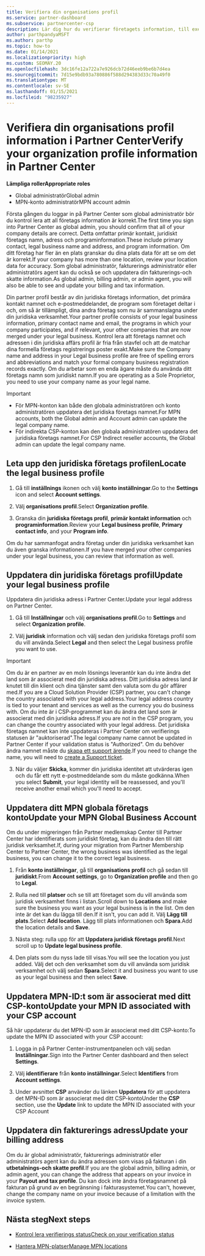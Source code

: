 ```yaml
---
title: Verifiera din organisations profil
ms.service: partner-dashboard
ms.subservice: partnercenter-csp
description: Lär dig hur du verifierar företagets information, till exempel information om primär kontakt, adress och program. Du kan också uppdatera dina juridiska och fakturerings adresser.
author: parthpandyaMSFT
ms.author: parthp
ms.topic: how-to
ms.date: 01/14/2021
ms.localizationpriority: high
ms.custom: SEOMAY.20
ms.openlocfilehash: 3dc16fe12a722a7e926dcb72d46eeb9be6b7d4ea
ms.sourcegitcommit: 7d15e9bdb93a780886f588d294383d33c70a49f0
ms.translationtype: MT
ms.contentlocale: sv-SE
ms.lasthandoff: 01/15/2021
ms.locfileid: "98235927"
---
```

# <a name="verify-your-organization-profile-information-in-partner-center"></a><span data-ttu-id="8b65d-104">Verifiera din organisations profil information i Partner Center</span><span class="sxs-lookup"><span data-stu-id="8b65d-104">Verify your organization profile information in Partner Center</span></span>

<span data-ttu-id="8b65d-105">**Lämpliga roller**</span><span class="sxs-lookup"><span data-stu-id="8b65d-105">**Appropriate roles**</span></span>

- <span data-ttu-id="8b65d-106">Global administratör</span><span class="sxs-lookup"><span data-stu-id="8b65d-106">Global admin</span></span>
- <span data-ttu-id="8b65d-107">MPN-konto administratör</span><span class="sxs-lookup"><span data-stu-id="8b65d-107">MPN account admin</span></span>

<span data-ttu-id="8b65d-108">Första gången du loggar in på Partner Center som global administratör bör du kontrol lera att all företags information är korrekt.</span><span class="sxs-lookup"><span data-stu-id="8b65d-108">The first time you sign into Partner Center as global admin, you should confirm that all of your company details are correct.</span></span> <span data-ttu-id="8b65d-109">Detta omfattar primär kontakt, juridiskt företags namn, adress och programinformation.</span><span class="sxs-lookup"><span data-stu-id="8b65d-109">These include primary contact, legal business name and address, and program information.</span></span> <span data-ttu-id="8b65d-110">Om ditt företag har fler än en plats granskar du dina plats data för att se om det är korrekt.</span><span class="sxs-lookup"><span data-stu-id="8b65d-110">If your company has more than one location, review your location data for accuracy.</span></span> <span data-ttu-id="8b65d-111">Som global administratör, fakturerings administratör eller administratörs agent kan du också se och uppdatera din fakturerings-och skatte information.</span><span class="sxs-lookup"><span data-stu-id="8b65d-111">As global admin, billing admin, or admin agent, you will also be able to see and update your billing and tax information.</span></span>

<span data-ttu-id="8b65d-112">Din partner profil består av din juridiska företags information, det primära kontakt namnet och e-postmeddelandet, de program som företaget deltar i och, om så är tillämpligt, dina andra företag som nu är sammanslagna under din juridiska verksamhet.</span><span class="sxs-lookup"><span data-stu-id="8b65d-112">Your partner profile consists of your legal business information, primary contact name and email, the programs in which your company participates, and if relevant, your other companies that are now merged under your legal business.</span></span> <span data-ttu-id="8b65d-113">Kontrol lera att företags namnet och adressen i din juridiska affärs profil är fria från stavfel och att de matchar dina formella företags registrerings poster exakt.</span><span class="sxs-lookup"><span data-stu-id="8b65d-113">Make sure the Company name and address in your Legal business profile are free of spelling errors and abbreviations and match your formal company business registration records exactly.</span></span> <span data-ttu-id="8b65d-114">Om du arbetar som en enda ägare måste du använda ditt företags namn som juridiskt namn.</span><span class="sxs-lookup"><span data-stu-id="8b65d-114">If you are operating as a Sole Proprietor, you need to use your company name as your legal name.</span></span>

>[!Important]
>- <span data-ttu-id="8b65d-115">För MPN-konton kan både den globala administratören och konto administratören uppdatera det juridiska företags namnet.</span><span class="sxs-lookup"><span data-stu-id="8b65d-115">For MPN accounts, both the Global admin and Account admin can update the legal company name.</span></span>
>- <span data-ttu-id="8b65d-116">För indirekta CSP-konton kan den globala administratören uppdatera det juridiska företags namnet.</span><span class="sxs-lookup"><span data-stu-id="8b65d-116">For CSP Indirect reseller accounts, the Global admin can update the legal company name.</span></span> 

## <a name="locate-the-legal-business-profile"></a><span data-ttu-id="8b65d-117">Leta upp den juridiska företags profilen</span><span class="sxs-lookup"><span data-stu-id="8b65d-117">Locate the legal business profile</span></span>

1. <span data-ttu-id="8b65d-118">Gå till **inställnings** ikonen och välj **konto inställningar**.</span><span class="sxs-lookup"><span data-stu-id="8b65d-118">Go to the **Settings** icon and select **Account settings**.</span></span>
 
1. <span data-ttu-id="8b65d-119">Välj **organisations profil**.</span><span class="sxs-lookup"><span data-stu-id="8b65d-119">Select **Organization profile**.</span></span> 

2. <span data-ttu-id="8b65d-120">Granska din **juridiska företags profil**, **primär kontakt information** och **programinformation**.</span><span class="sxs-lookup"><span data-stu-id="8b65d-120">Review your **Legal business profile**, **Primary contact info**, and your **Program info**.</span></span>

<span data-ttu-id="8b65d-121">Om du har sammanfogat andra företag under din juridiska verksamhet kan du även granska informationen.</span><span class="sxs-lookup"><span data-stu-id="8b65d-121">If you have merged your other companies under your legal business, you can review that information as well.</span></span> 

## <a name="update-your-legal-business-profile"></a><span data-ttu-id="8b65d-122">Uppdatera din juridiska företags profil</span><span class="sxs-lookup"><span data-stu-id="8b65d-122">Update your legal business profile</span></span>

<span data-ttu-id="8b65d-123">Uppdatera din juridiska adress i Partner Center.</span><span class="sxs-lookup"><span data-stu-id="8b65d-123">Update your legal address on Partner Center.</span></span>

1. <span data-ttu-id="8b65d-124">Gå till **Inställningar** och välj **organisations profil**.</span><span class="sxs-lookup"><span data-stu-id="8b65d-124">Go to **Settings** and select **Organization profile**.</span></span>


2. <span data-ttu-id="8b65d-125">Välj **juridisk**  information och välj sedan den juridiska företags profil som du vill använda.</span><span class="sxs-lookup"><span data-stu-id="8b65d-125">Select **Legal**  and then select the Legal business profile you want to use.</span></span>

>[!Important]
><span data-ttu-id="8b65d-126">Om du är en partner av en moln lösnings leverantör kan du inte ändra det land som är associerat med din juridiska adress. Ditt juridiska adress land är knutet till din klient och dina tjänster samt den valuta som du gör affärer med.</span><span class="sxs-lookup"><span data-stu-id="8b65d-126">If you are a Cloud Solution Provider (CSP) partner, you can't change the country associated with your legal address.Your legal address country is tied to your tenant and services as well as the currency you do business with.</span></span> <span data-ttu-id="8b65d-127">Om du inte är i CSP-programmet kan du ändra det land som är associerat med din juridiska adress.</span><span class="sxs-lookup"><span data-stu-id="8b65d-127">If you are not in the CSP program, you can change the country associated with your legal address.</span></span> <span data-ttu-id="8b65d-128">Det juridiska företags namnet kan inte uppdateras i Partner Center om verifierings statusen är "auktoriserad".</span><span class="sxs-lookup"><span data-stu-id="8b65d-128">The legal company name cannot be updated in Partner Center if your validation status is "Authorized".</span></span> <span data-ttu-id="8b65d-129">Om du behöver ändra namnet måste du [skapa ett support ärende](https://partner.microsoft.com/dashboard/support/servicerequests/create?stage=2&topicid=eb74583c-61b3-2124-bffc-00920e0ae772).</span><span class="sxs-lookup"><span data-stu-id="8b65d-129">If you need to change the name, you will need to [create a Support ticket](https://partner.microsoft.com/dashboard/support/servicerequests/create?stage=2&topicid=eb74583c-61b3-2124-bffc-00920e0ae772).</span></span>

3. <span data-ttu-id="8b65d-130">När du väljer **Skicka**, kommer din juridiska identitet att utvärderas igen och du får ett nytt e-postmeddelande som du måste godkänna.</span><span class="sxs-lookup"><span data-stu-id="8b65d-130">When you select **Submit**, your legal identity will be reassessed, and you'll receive another email which you'll need to accept.</span></span>

## <a name="update-your-mpn-global-business-account"></a><span data-ttu-id="8b65d-131">Uppdatera ditt MPN globala företags konto</span><span class="sxs-lookup"><span data-stu-id="8b65d-131">Update your MPN Global Business Account</span></span>

<span data-ttu-id="8b65d-132">Om du under migreringen från Partner medlemskap Center till Partner Center har identifierats som juridiskt företag, kan du ändra den till rätt juridisk verksamhet.</span><span class="sxs-lookup"><span data-stu-id="8b65d-132">If, during your migration from Partner Membership Center to Partner Center, the wrong business was identified as the legal business, you can change it to the correct legal business.</span></span>

1. <span data-ttu-id="8b65d-133">Från **konto inställningar**, gå till **organisations profil** och gå sedan till **juridiskt**.</span><span class="sxs-lookup"><span data-stu-id="8b65d-133">From **Account settings**, go to **Organization profile** and then go to **Legal**.</span></span>

1.  <span data-ttu-id="8b65d-134">Rulla ned till **platser** och se till att företaget som du vill använda som juridisk verksamhet finns i listan.</span><span class="sxs-lookup"><span data-stu-id="8b65d-134">Scroll down to **Locations** and make sure the business you want as your legal business is in the list.</span></span> <span data-ttu-id="8b65d-135">Om den inte är det kan du lägga till den.</span><span class="sxs-lookup"><span data-stu-id="8b65d-135">If it isn't, you can add it.</span></span> <span data-ttu-id="8b65d-136">Välj **Lägg till plats**.</span><span class="sxs-lookup"><span data-stu-id="8b65d-136">Select **Add location**.</span></span> <span data-ttu-id="8b65d-137">Lägg till plats informationen och **Spara**.</span><span class="sxs-lookup"><span data-stu-id="8b65d-137">Add the location details and **Save**.</span></span>

2. <span data-ttu-id="8b65d-138">Nästa steg: rulla upp för att **Uppdatera juridisk företags profil**.</span><span class="sxs-lookup"><span data-stu-id="8b65d-138">Next scroll up to **Update legal business profile**.</span></span>

3. <span data-ttu-id="8b65d-139">Den plats som du nyss lade till visas.</span><span class="sxs-lookup"><span data-stu-id="8b65d-139">You will see the location you just added.</span></span> <span data-ttu-id="8b65d-140">Välj det och den verksamhet som du vill använda som juridisk verksamhet och välj sedan **Spara**.</span><span class="sxs-lookup"><span data-stu-id="8b65d-140">Select it and business you want to use as your legal business and then select **Save**.</span></span>

## <a name="update-your-mpn-id-associated-with-your-csp-account"></a><span data-ttu-id="8b65d-141">Uppdatera MPN-ID:t som är associerat med ditt CSP-konto</span><span class="sxs-lookup"><span data-stu-id="8b65d-141">Update your MPN ID associated with your CSP account</span></span>

<span data-ttu-id="8b65d-142">Så här uppdaterar du det MPN-ID som är associerat med ditt CSP-konto:</span><span class="sxs-lookup"><span data-stu-id="8b65d-142">To update the MPN ID associated with your CSP account:</span></span>

1. <span data-ttu-id="8b65d-143">Logga in på Partner Center-instrumentpanelen och välj sedan **Inställningar**.</span><span class="sxs-lookup"><span data-stu-id="8b65d-143">Sign into the Partner Center dashboard and then select **Settings**.</span></span>
 
1. <span data-ttu-id="8b65d-144">Välj **identifierare** från **konto inställningar**.</span><span class="sxs-lookup"><span data-stu-id="8b65d-144">Select **Identifiers** from **Account settings**.</span></span>

1. <span data-ttu-id="8b65d-145">Under avsnittet **CSP** använder du länken **Uppdatera** för att uppdatera det MPN-ID som är associerat med ditt CSP-konto</span><span class="sxs-lookup"><span data-stu-id="8b65d-145">Under the **CSP** section, use the **Update** link to update the MPN ID associated with your CSP Account</span></span> 


## <a name="update-your-billing-address"></a><span data-ttu-id="8b65d-146">Uppdatera din fakturerings adress</span><span class="sxs-lookup"><span data-stu-id="8b65d-146">Update your billing address</span></span>

<span data-ttu-id="8b65d-147">Om du är global administratör, fakturerings administratör eller administratörs agent kan du ändra adressen som visas på fakturan i din **utbetalnings-och skatte profil**.</span><span class="sxs-lookup"><span data-stu-id="8b65d-147">If you are the global admin, billing admin, or admin agent, you can change the address that appears on your invoice in your **Payout and tax profile**.</span></span> <span data-ttu-id="8b65d-148">Du kan dock inte ändra företagsnamnet på fakturan på grund av en begränsning i fakturasystemet.</span><span class="sxs-lookup"><span data-stu-id="8b65d-148">You can't, however, change the company name on your invoice because of a limitation with the invoice system.</span></span>

## <a name="next-steps"></a><span data-ttu-id="8b65d-149">Nästa steg</span><span class="sxs-lookup"><span data-stu-id="8b65d-149">Next steps</span></span>

- [<span data-ttu-id="8b65d-150">Kontrol lera verifierings status</span><span class="sxs-lookup"><span data-stu-id="8b65d-150">Check on your verification status</span></span>](verification-responses.md)
 
- [<span data-ttu-id="8b65d-151">Hantera MPN-platser</span><span class="sxs-lookup"><span data-stu-id="8b65d-151">Manage MPN locations</span></span>](manage-locations.md)

